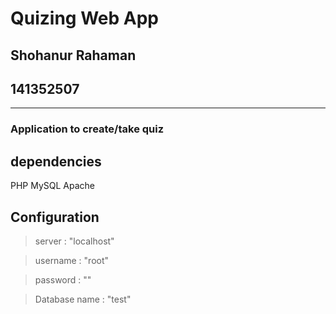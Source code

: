 # Quizing Web App

## Shohanur Rahaman
## 141352507
---------------------------

### Application to create/take quiz

## dependencies

PHP
MySQL
Apache

## Configuration

> server : "localhost"

> username : "root"

> password : ""

> Database name : "test"


